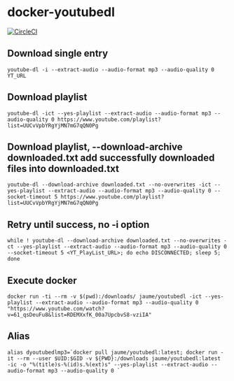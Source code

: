 # docker-youtubedl
[![CircleCI](https://circleci.com/gh/jaumepb/docker-youtubedl.svg?style=svg)](https://circleci.com/gh/jaumepb/docker-youtubedl)

## Download single entry
```
youtube-dl -i --extract-audio --audio-format mp3 --audio-quality 0 YT_URL
```

## Download playlist
```
youtube-dl -ict --yes-playlist --extract-audio --audio-format mp3 --audio-quality 0 https://www.youtube.com/playlist?list=UUCvVpbYRgYjMN7mG7qQN0Pg
```

## Download playlist, --download-archive downloaded.txt add successfully downloaded files into downloaded.txt
```
youtube-dl --download-archive downloaded.txt --no-overwrites -ict --yes-playlist --extract-audio --audio-format mp3 --audio-quality 0 --socket-timeout 5 https://www.youtube.com/playlist?list=UUCvVpbYRgYjMN7mG7qQN0Pg
```

## Retry until success, no -i option
```
while ! youtube-dl --download-archive downloaded.txt --no-overwrites -ct --yes-playlist --extract-audio --audio-format mp3 --audio-quality 0 --socket-timeout 5 <YT_PlayList_URL>; do echo DISCONNECTED; sleep 5; done
```

## Execute docker
```
docker run -ti --rm -v $(pwd):/downloads/ jaume/youtubedl -ict --yes-playlist --extract-audio --audio-format mp3 --audio-quality 0 "https://www.youtube.com/watch?v=61_qsDeuFu8&list=RDEMXxfK_00a7UpcbvS8-vziIA"
```

## Alias
```
alias dyoutubedlmp3=`docker pull jaume/youtubedl:latest; docker run -it --rm --user $UID:$GID -v ${PWD}:/downloads jaume/youtubedl:latest  -ic -o "%(title)s-%(id)s.%(ext)s" --yes-playlist --extract-audio --audio-format mp3 --audio-quality 0 `
```

